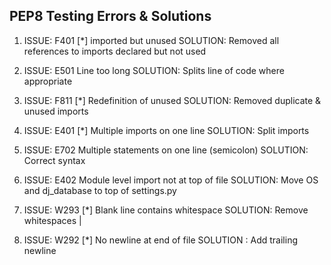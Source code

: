 ## PEP8 Testing Errors & Solutions

1. ISSUE: F401 [*] imported but unused
   SOLUTION: Removed all references to imports declared but not used

2. ISSUE: E501 Line too long
   SOLUTION: Splits line of code where appropriate

3. ISSUE: F811 [*] Redefinition of unused
   SOLUTION: Removed duplicate & unused imports

4. ISSUE: E401 [*] Multiple imports on one line
   SOLUTION: Split imports

5. ISSUE: E702 Multiple statements on one line (semicolon)
   SOLUTION: Correct syntax

6. ISSUE: E402 Module level import not at top of file
   SOLUTION: Move OS and dj_database to top of settings.py

7. ISSUE: W293 [*] Blank line contains whitespace
   SOLUTION: Remove whitespaces |

8. ISSUE: W292 [*] No newline at end of file
   SOLUTION : Add trailing newline
